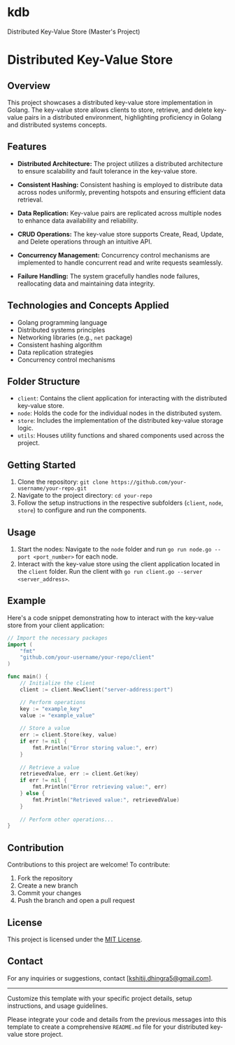 # kdb
Distributed Key-Value Store (Master's Project)


# Distributed Key-Value Store

<!--- ![Project Demo](demo.gif) <!-- Replace with a link to your project demo or a GIF showcasing it --> 

## Overview

This project showcases a distributed key-value store implementation in Golang. The key-value store allows clients to store, retrieve, and delete key-value pairs in a distributed environment, highlighting proficiency in Golang and distributed systems concepts.

## Features

- **Distributed Architecture:** The project utilizes a distributed architecture to ensure scalability and fault tolerance in the key-value store.

- **Consistent Hashing:** Consistent hashing is employed to distribute data across nodes uniformly, preventing hotspots and ensuring efficient data retrieval.

- **Data Replication:** Key-value pairs are replicated across multiple nodes to enhance data availability and reliability.

- **CRUD Operations:** The key-value store supports Create, Read, Update, and Delete operations through an intuitive API.

- **Concurrency Management:** Concurrency control mechanisms are implemented to handle concurrent read and write requests seamlessly.

- **Failure Handling:** The system gracefully handles node failures, reallocating data and maintaining data integrity.

## Technologies and Concepts Applied

- Golang programming language
- Distributed systems principles
- Networking libraries (e.g., `net` package)
- Consistent hashing algorithm
- Data replication strategies
- Concurrency control mechanisms

## Folder Structure

- `client`: Contains the client application for interacting with the distributed key-value store.
- `node`: Holds the code for the individual nodes in the distributed system.
- `store`: Includes the implementation of the distributed key-value storage logic.
- `utils`: Houses utility functions and shared components used across the project.

## Getting Started

1. Clone the repository: `git clone https://github.com/your-username/your-repo.git`
2. Navigate to the project directory: `cd your-repo`
3. Follow the setup instructions in the respective subfolders (`client`, `node`, `store`) to configure and run the components.

## Usage

1. Start the nodes: Navigate to the `node` folder and run `go run node.go --port <port_number>` for each node.
2. Interact with the key-value store using the client application located in the `client` folder. Run the client with `go run client.go --server <server_address>`.

## Example

Here's a code snippet demonstrating how to interact with the key-value store from your client application:

```go
// Import the necessary packages
import (
    "fmt"
    "github.com/your-username/your-repo/client"
)

func main() {
    // Initialize the client
    client := client.NewClient("server-address:port")

    // Perform operations
    key := "example_key"
    value := "example_value"
    
    // Store a value
    err := client.Store(key, value)
    if err != nil {
        fmt.Println("Error storing value:", err)
    }
    
    // Retrieve a value
    retrievedValue, err := client.Get(key)
    if err != nil {
        fmt.Println("Error retrieving value:", err)
    } else {
        fmt.Println("Retrieved value:", retrievedValue)
    }
    
    // Perform other operations...
}
```

## Contribution

Contributions to this project are welcome! To contribute:
1. Fork the repository
2. Create a new branch
3. Commit your changes
4. Push the branch and open a pull request

## License

This project is licensed under the [MIT License](LICENSE).

## Contact

For any inquiries or suggestions, contact [kshitij.dhingra5@gmail.com].

---
Customize this template with your specific project details, setup instructions, and usage guidelines.


Please integrate your code and details from the previous messages into this template to create a comprehensive `README.md` file for your distributed key-value store project.